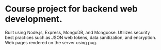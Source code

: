# Course project for backend web development.

Built using Node.js, Express, MongoDB, and Mongoose. Utilizes security best practices such as JSON web tokens, data sanitization, and encryption. Web pages rendered on the server using pug.
